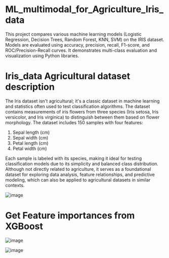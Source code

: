 # ML_multimodal_for_Agriculture_Iris_data
This project compares various machine learning models (Logistic Regression, Decision Trees, Random Forest, KNN, SVM) on the IRIS dataset. Models are evaluated using accuracy, precision, recall, F1-score, and ROC/Precision-Recall curves. It demonstrates multi-class evaluation and visualization using Python libraries.
# Iris_data Agricultural dataset description
The Iris dataset isn't agricultural; it's a classic dataset in machine learning and statistics often used to test classification algorithms. The dataset contains measurements of iris flowers from three species (Iris setosa, Iris versicolor, and Iris virginica) to distinguish between them based on flower morphology. The dataset includes 150 samples with four features:

1. Sepal length (cm)
2. Sepal width (cm)
3. Petal length (cm)
4. Petal width (cm)

Each sample is labeled with its species, making it ideal for testing classification models due to its simplicity and balanced class distribution. Although not directly related to agriculture, it serves as a foundational dataset for exploring data analysis, feature relationships, and predictive modeling, which can also be applied to agricultural datasets in similar contexts.

![image](https://github.com/user-attachments/assets/a5df62b7-1278-4922-a8fe-143531c90117)

# Get Feature importances from XGBoost

![image](https://github.com/user-attachments/assets/3ab01c3d-03c4-4b36-b885-febd035e99f7)

![image](https://github.com/user-attachments/assets/73e7558e-9fb0-4635-bac9-578fe798bd90)

